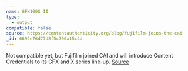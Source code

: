 ```yaml
---
name: GFX100S II
type:
  - output
compatible: false
source: https://contentauthenticity.org/blog/fujifilm-joins-the-cai
_id: 6692e76d77d8f5c706a15c4d
---
```

Not compatible yet, but Fujifilm joined CAI and will introduce Content Credentials to its GFX and X series line-up. [Source](https://contentauthenticity.org/blog/fujifilm-joins-the-cai)
